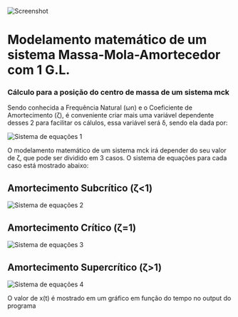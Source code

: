 ﻿![Screenshot](https://i.imgur.com/mJ445n6.png)

# Modelamento matemático de um sistema Massa-Mola-Amortecedor com 1 G.L.
### Cálculo para a posição do centro de massa de um sistema mck 
Sendo conhecida a Frequência Natural (ωn) e o Coeficiente de Amortecimento (ζ), é conveniente criar mais uma variável dependente desses 2 para facilitar os cálulos, essa variável será δ, sendo ela dada por:

![Sistema de equações 1](https://i.imgur.com/p3u1Ttg.png)


O modelamento matemático de um sistema mck irá depender do seu valor de ζ, que pode ser dividido em 3 casos. O sistema de equações para cada caso está mostrado abaixo:


## Amortecimento Subcrítico (ζ<1)
![Sistema de equações 2](https://i.imgur.com/SJTDwsN.png)

## Amortecimento Crítico (ζ=1)
![Sistema de equações 3](https://i.imgur.com/WR3c9ZI.png)

## Amortecimento Supercrítico (ζ>1)
![Sistema de equações 4](https://i.imgur.com/HT1twwr.png)

O valor de x(t) é mostrado em um gráfico em função do tempo no output do programa